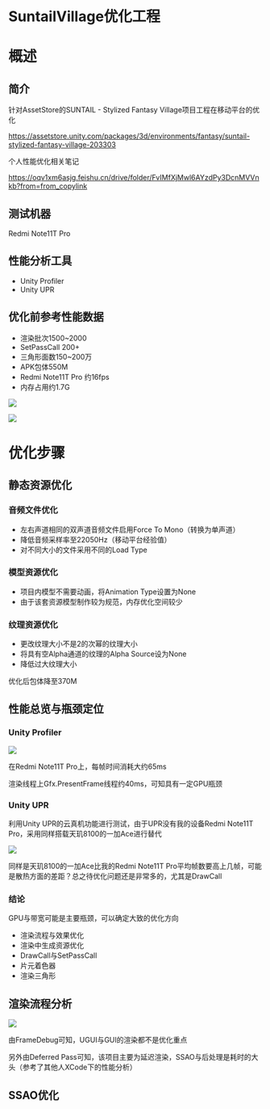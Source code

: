 # SuntailVillage优化工程

# 概述

## 简介

针对AssetStore的SUNTAIL - Stylized Fantasy Village项目工程在移动平台的优化

https://assetstore.unity.com/packages/3d/environments/fantasy/suntail-stylized-fantasy-village-203303

个人性能优化相关笔记

https://oqv1xm6asjg.feishu.cn/drive/folder/FvIMfXjMwl6AYzdPy3DcnMVVnkb?from=from_copylink

## 测试机器

Redmi Note11T Pro

## 性能分析工具

- Unity Profiler
- Unity UPR

## 优化前参考性能数据

- 渲染批次1500~2000
- SetPassCall 200+
- 三角形面数150~200万
- APK包体550M
- Redmi Note11T Pro 约16fps
- 内存占用约1.7G

![](https://s3.bmp.ovh/imgs/2024/08/08/f3d236a5d9f4730e.jpg)

![](https://s3.bmp.ovh/imgs/2024/08/08/e791953b9d458772.png)



# 优化步骤

## 静态资源优化

### 音频文件优化

- 左右声道相同的双声道音频文件启用Force To Mono（转换为单声道）
- 降低音频采样率至22050Hz（移动平台经验值）
- 对不同大小的文件采用不同的Load Type

### 模型资源优化

- 项目内模型不需要动画，将Animation Type设置为None
- 由于该套资源模型制作较为规范，内存优化空间较少

### 纹理资源优化

- 更改纹理大小不是2的次幂的纹理大小
- 将具有空Alpha通道的纹理的Alpha Source设为None
- 降低过大纹理大小

优化后包体降至370M

## 性能总览与瓶颈定位

### Unity Profiler

![](https://s3.bmp.ovh/imgs/2024/08/14/be47397704a59ab6.png)

在Redmi Note11T Pro上，每帧时间消耗大约65ms

渲染线程上Gfx.PresentFrame线程约40ms，可知具有一定GPU瓶颈

### Unity UPR

利用Unity UPR的云真机功能进行测试，由于UPR没有我的设备Redmi Note11T Pro，采用同样搭载天玑8100的一加Ace进行替代

![](https://s3.bmp.ovh/imgs/2024/08/14/aecd6095c63fdc52.png)

同样是天玑8100的一加Ace比我的Redmi Note11T Pro平均帧数要高上几帧，可能是散热方面的差距？总之待优化问题还是非常多的，尤其是DrawCall

### 结论

GPU与带宽可能是主要瓶颈，可以确定大致的优化方向

- 渲染流程与效果优化
- 渲染中生成资源优化
- DrawCall与SetPassCall
- 片元着色器
- 渲染三角形

## 渲染流程分析

![](https://s3.bmp.ovh/imgs/2024/08/15/3b3ab706ee3db792.png)

由FrameDebug可知，UGUI与GUI的渲染都不是优化重点

另外由Deferred Pass可知，该项目主要为延迟渲染，SSAO与后处理是耗时的大头（参考了其他人XCode下的性能分析）

## SSAO优化



